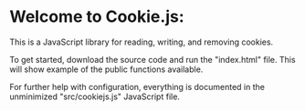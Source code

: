 # Welcome to Cookie.js:

This is a JavaScript library for reading, writing, and removing cookies.

To get started, download the source code and run the "index.html" file.  This will show example of the public functions available.

For further help with configuration, everything is documented in the unminimized "src/cookiejs.js" JavaScript file.
